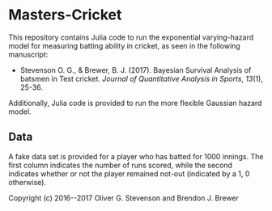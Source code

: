 # Masters-Cricket

This repository contains Julia code to run the exponential varying-hazard model for measuring batting ability in cricket, as seen in the following manuscript:

* Stevenson O. G., & Brewer, B. J. (2017). Bayesian Survival Analysis of batsmen in Test cricket. *Journal of Quantitative Analysis in Sports*, *13*(1), 25-36.

Additionally, Julia code is provided to run the more flexible Gaussian hazard model.

## Data
A fake data set is provided for a player who has batted for 1000 innings. The first column indicates the number of runs scored, while the second indicates whether or not the player remained not-out (indicated by a 1, 0 otherwise).


Copyright (c) 2016--2017 Oliver G. Stevenson and Brendon J. Brewer
